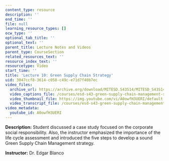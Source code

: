 ```yaml
---
content_type: resource
description: ''
end_time: ''
file: null
learning_resource_types: []
ocw_type: ''
optional_tab_title: ''
optional_text: ''
parent_title: Lecture Notes and Videos
parent_type: CourseSection
related_resources_text: ''
resource_index_text: ''
resourcetype: Video
start_time: ''
title: 'Lecture 10: Green Supply Chain Strategy'
uid: 3047ccf8-3614-c058-c49c-e71d7f40b7ec
video_files:
  archive_url: https://archive.org/download/MITESD.S43S14/MITESD_S43S14_ses10_300k.mp4
  video_captions_file: /courses/esd-s43-green-supply-chain-management-spring-2014/ca89efd80f99531dacd56aa4c088c476_A0owfH3UERI.vtt
  video_thumbnail_file: https://img.youtube.com/vi/A0owfH3UERI/default.jpg
  video_transcript_file: /courses/esd-s43-green-supply-chain-management-spring-2014/dcc9de26326db7efda5019ad820da6a2_A0owfH3UERI.pdf
video_metadata:
  youtube_id: A0owfH3UERI
---
```


**Description:** Student discussed a case study focused on the corporate social responsibility. Also, the instructor emphasized the importance of the life cycle assessment and introduced the five steps to develop a sound Green Supply Chain Management strategy.

**Instructor:** Dr. Edgar Blanco



